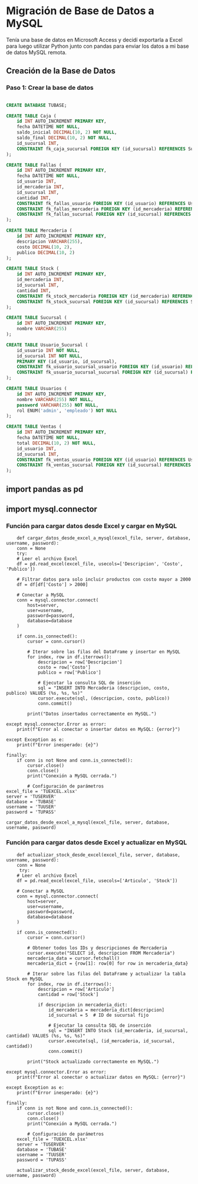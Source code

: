 # Migración de Base de Datos a MySQL

Tenía una base de datos en Microsoft Access y decidí exportarla a Excel para luego utilizar Python junto con pandas para enviar los datos a mi base de datos MySQL remota.

## Creación de la Base de Datos

### Paso 1: Crear la base de datos

```sql

CREATE DATABASE TUBASE;

CREATE TABLE Caja (
    id INT AUTO_INCREMENT PRIMARY KEY,
    fecha DATETIME NOT NULL,
    saldo_inicial DECIMAL(10, 2) NOT NULL,
    saldo_final DECIMAL(10, 2) NOT NULL,
    id_sucursal INT,
    CONSTRAINT fk_caja_sucursal FOREIGN KEY (id_sucursal) REFERENCES Sucursal(id)
);

CREATE TABLE Fallas (
    id INT AUTO_INCREMENT PRIMARY KEY,
    fecha DATETIME NOT NULL,
    id_usuario INT,
    id_mercaderia INT,
    id_sucursal INT,
    cantidad INT,
    CONSTRAINT fk_fallas_usuario FOREIGN KEY (id_usuario) REFERENCES Usuarios(id),
    CONSTRAINT fk_fallas_mercaderia FOREIGN KEY (id_mercaderia) REFERENCES Mercaderia(id),
    CONSTRAINT fk_fallas_sucursal FOREIGN KEY (id_sucursal) REFERENCES Sucursal(id)
);

CREATE TABLE Mercaderia (
    id INT AUTO_INCREMENT PRIMARY KEY,
    descripcion VARCHAR(255),
    costo DECIMAL(10, 2),
    publico DECIMAL(10, 2)
);

CREATE TABLE Stock (
    id INT AUTO_INCREMENT PRIMARY KEY,
    id_mercaderia INT,
    id_sucursal INT,
    cantidad INT,
    CONSTRAINT fk_stock_mercaderia FOREIGN KEY (id_mercaderia) REFERENCES Mercaderia(id),
    CONSTRAINT fk_stock_sucursal FOREIGN KEY (id_sucursal) REFERENCES Sucursal(id)
);

CREATE TABLE Sucursal (
    id INT AUTO_INCREMENT PRIMARY KEY,
    nombre VARCHAR(255)
);

CREATE TABLE Usuario_Sucursal (
    id_usuario INT NOT NULL,
    id_sucursal INT NOT NULL,
    PRIMARY KEY (id_usuario, id_sucursal),
    CONSTRAINT fk_usuario_sucursal_usuario FOREIGN KEY (id_usuario) REFERENCES Usuarios(id),
    CONSTRAINT fk_usuario_sucursal_sucursal FOREIGN KEY (id_sucursal) REFERENCES Sucursal(id)
);

CREATE TABLE Usuarios (
    id INT AUTO_INCREMENT PRIMARY KEY,
    nombre VARCHAR(255) NOT NULL,
    password VARCHAR(255) NOT NULL,
    rol ENUM('admin', 'empleado') NOT NULL
);

CREATE TABLE Ventas (
    id INT AUTO_INCREMENT PRIMARY KEY,
    fecha DATETIME NOT NULL,
    total DECIMAL(10, 2) NOT NULL,
    id_usuario INT,
    id_sucursal INT,
    CONSTRAINT fk_ventas_usuario FOREIGN KEY (id_usuario) REFERENCES Usuarios(id),
    CONSTRAINT fk_ventas_sucursal FOREIGN KEY (id_sucursal) REFERENCES Sucursal(id)
);

```

## import pandas as pd
## import mysql.connector

### Función para cargar datos desde Excel y cargar en MySQL

        def cargar_datos_desde_excel_a_mysql(excel_file, server, database,       username, password):
        conn = None
        try:
        # Leer el archivo Excel
        df = pd.read_excel(excel_file, usecols=['Descripcion', 'Costo', 'Publico'])

        # Filtrar datos para solo incluir productos con costo mayor a 2000
        df = df[df['Costo'] > 2000]

        # Conectar a MySQL
        conn = mysql.connector.connect(
            host=server,
            user=username,
            password=password,
            database=database
        )

        if conn.is_connected():
            cursor = conn.cursor()

            # Iterar sobre las filas del DataFrame y insertar en MySQL
            for index, row in df.iterrows():
                descripcion = row['Descripcion']
                costo = row['Costo']
                publico = row['Publico']

                # Ejecutar la consulta SQL de inserción
                sql = "INSERT INTO Mercaderia (descripcion, costo, publico) VALUES (%s, %s, %s)"
                cursor.execute(sql, (descripcion, costo, publico))
                conn.commit()

            print("Datos insertados correctamente en MySQL.")

    except mysql.connector.Error as error:
        print(f"Error al conectar o insertar datos en MySQL: {error}")

    except Exception as e:
        print(f"Error inesperado: {e}")

    finally:
        if conn is not None and conn.is_connected():
            cursor.close()
            conn.close()
            print("Conexión a MySQL cerrada.")

            # Configuración de parámetros
    excel_file = 'TUEXCEL.xlsx'
    server = 'TUSERVER'
    database = 'TUBASE'
    username = 'TUUSER'
    password = 'TUPASS'

    cargar_datos_desde_excel_a_mysql(excel_file, server, database, username, password)

### Función para cargar datos desde Excel y actualizar en MySQL
        def actualizar_stock_desde_excel(excel_file, server, database, username, password):
        conn = None
         try:
        # Leer el archivo Excel
        df = pd.read_excel(excel_file, usecols=['Articulo', 'Stock'])

        # Conectar a MySQL
        conn = mysql.connector.connect(
            host=server,
            user=username,
            password=password,
            database=database
        )

        if conn.is_connected():
            cursor = conn.cursor()

            # Obtener todos los IDs y descripciones de Mercaderia
            cursor.execute("SELECT id, descripcion FROM Mercaderia")
            mercaderia_data = cursor.fetchall()
            mercaderia_dict = {row[1]: row[0] for row in mercaderia_data}

            # Iterar sobre las filas del DataFrame y actualizar la tabla Stock en MySQL
            for index, row in df.iterrows():
                descripcion = row['Articulo']
                cantidad = row['Stock']

                if descripcion in mercaderia_dict:
                    id_mercaderia = mercaderia_dict[descripcion]
                    id_sucursal = 5  # ID de sucursal fijo

                    # Ejecutar la consulta SQL de inserción
                    sql = "INSERT INTO Stock (id_mercaderia, id_sucursal, cantidad) VALUES (%s, %s, %s)"
                    cursor.execute(sql, (id_mercaderia, id_sucursal, cantidad))
                    conn.commit()

            print("Stock actualizado correctamente en MySQL.")

    except mysql.connector.Error as error:
        print(f"Error al conectar o actualizar datos en MySQL: {error}")

    except Exception as e:
        print(f"Error inesperado: {e}")

    finally:
        if conn is not None and conn.is_connected():
            cursor.close()
            conn.close()
            print("Conexión a MySQL cerrada.")
        
            # Configuración de parámetros
        excel_file = 'TUEXCEL.xlsx'
        server = 'TUSERVER'
        database = 'TUBASE'
        username = 'TUUSER'
        password = 'TUPASS'

        actualizar_stock_desde_excel(excel_file, server, database, username, password)

